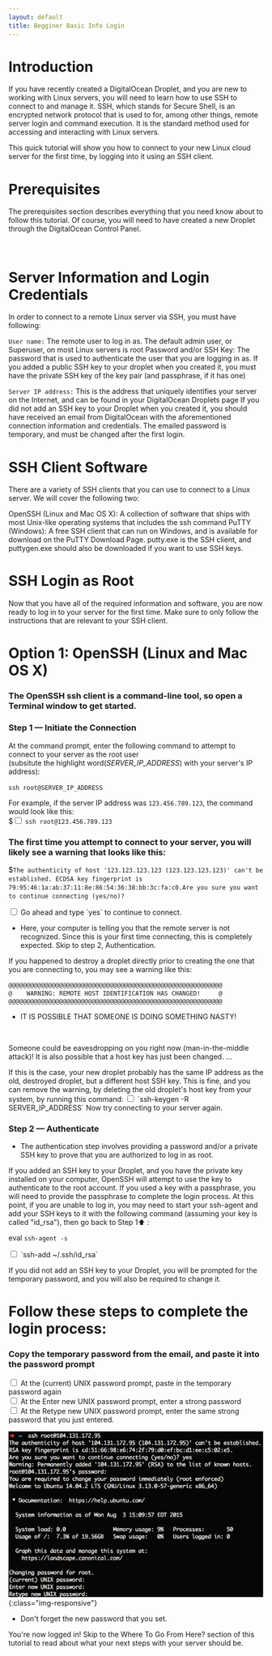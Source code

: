 ```yaml
---
layout: default
title: Begginer Basic Info Login
---
```


#  Introduction

If you have recently created a DigitalOcean Droplet, and you are new to working with Linux servers, you will need to learn how to use SSH to connect to and manage it. SSH, which stands for Secure Shell, is an encrypted network protocol that is used to for, among other things, remote server login and command execution. It is the standard method used for accessing and interacting with Linux servers.

This quick tutorial will show you how to connect to your new Linux cloud server for the first time, by logging into it using an SSH client.

# Prerequisites
The prerequisites section describes everything that you need know about to follow this tutorial. Of course, you will need to have created a new Droplet through the DigitalOcean Control Panel.

<br />

# Server Information and Login Credentials

In order to connect to a remote Linux server via SSH, you must have following:

`User name:` The remote user to log in as. The default admin user, or Superuser, on most Linux servers is root
Password and/or SSH Key: The password that is used to authenticate the user that you are logging in as. If you added a public SSH key to your droplet when you created it, you must have the private SSH key of the key pair (and passphrase, if it has one)

`Server IP address:` This is the address that uniquely identifies your server on the Internet, and can be found in your DigitalOcean Droplets page
If you did not add an SSH key to your Droplet when you created it, you should have received an email from DigitalOcean with the aforementioned connection information and credentials. The emailed password is temporary, and must be changed after the first login.

# SSH Client Software

There are a variety of SSH clients that you can use to connect to a Linux server. We will cover the following two:

OpenSSH (Linux and Mac OS X): A collection of software that ships with most Unix-like operating systems that includes the ssh command
PuTTY (Windows): A free SSH client that can run on Windows, and is available for download on the PuTTY Download Page. putty.exe is the SSH client, and puttygen.exe should also be downloaded if you want to use SSH keys.

# SSH Login as Root

Now that you have all of the required information and software, you are now ready to log in to your server for the first time. Make sure to only follow the instructions that are relevant to your SSH client.

# Option 1: OpenSSH (Linux and Mac OS X)

<h3>The OpenSSH ssh client is a command-line tool, so open a Terminal window to get started.</h3>

<h3>Step 1 — Initiate the Connection</h3>

At the command prompt, enter the following command to attempt to connect to your server as the root user
<br />
(subsitute the highlight word(*SERVER_IP_ADDRESS*) with your server's IP address):

`ssh root@SERVER_IP_ADDRESS`

For example, if the server IP address was `123.456.789.123`, the command would look like this:<br />
$<input type="checkbox" class="sidebar-checkbox" id="sidebar-checkbox">
`ssh root@123.456.789.123`

<h3>The first time you attempt to connect to your server, you will likely see a warning that looks like this:</h3>

$`The authenticity of host '123.123.123.123 (123.123.123.123)' can't be established.
ECDSA key fingerprint is 79:95:46:1a:ab:37:11:8e:86:54:36:38:bb:3c:fa:c0.Are you sure you want to continue connecting (yes/no)?`

<input type="checkbox" class="sidebar-checkbox" id="sidebar-checkbox">
Go ahead and type `yes` to continue to connect.

* Here, your computer is telling you that the remote server is not recognized. Since this is your first time connecting, this is completely expected. Skip to step 2, Authentication.

If you happened to destroy a droplet directly prior to creating the one that you are connecting to, you may see a warning like this:

<pre><code>@@@@@@@@@@@@@@@@@@@@@@@@@@@@@@@@@@@@@@@@@@@@@@@@@@@@@@@@@@@
@    WARNING: REMOTE HOST IDENTIFICATION HAS CHANGED!     @
@@@@@@@@@@@@@@@@@@@@@@@@@@@@@@@@@@@@@@@@@@@@@@@@@@@@@@@@@@@</code></pre>
* IT IS POSSIBLE THAT SOMEONE IS DOING SOMETHING NASTY!
<br />
<p>Someone could be eavesdropping on you right now (man-in-the-middle attack)!
It is also possible that a host key has just been changed.
...</p>
If this is the case, your new droplet probably has the same IP address as the old, destroyed droplet, but a different host SSH key. This is fine, and you can remove the warning, by deleting the old droplet's host key from your system, by running this command:

<input type="checkbox" class="sidebar-checkbox" id="sidebar-checkbox">
`ssh-keygen -R SERVER_IP_ADDRESS`
Now try connecting to your server again.


<h3>Step 2 — Authenticate</h3>

* The authentication step involves providing a password and/or a private SSH key to prove that you are authorized to log in as root.

If you added an SSH key to your Droplet, and you have the private key installed on your computer, OpenSSH will attempt to use the key to authenticate to the root account. If you used a key with a passphrase, you will need to provide the passphrase to complete the login process. At this point, if you are unable to log in, you may need to start your ssh-agent and add your SSH keys to it with the following command (assuming your key is called "id_rsa"), then go back to Step 1:arrow_up: :

eval `ssh-agent -s`

<input type="checkbox" class="sidebar-checkbox" id="sidebar-checkbox">
`ssh-add ~/.ssh/id_rsa`

If you did not add an SSH key to your Droplet, you will be prompted for the temporary password, and you will also be required to change it.
# Follow these steps to complete the login process:

<h3>Copy the temporary password from the email, and paste it into the password prompt</h3>

<input type="checkbox" class="sidebar-checkbox" id="sidebar-checkbox">
At the (current) UNIX password prompt, paste in the temporary password again<br />
<input type="checkbox" class="sidebar-checkbox" id="sidebar-checkbox">
At the Enter new UNIX password prompt, enter a strong password<br />
<input type="checkbox" class="sidebar-checkbox" id="sidebar-checkbox">
At the Retype new UNIX password prompt, enter the same strong password that you just entered.

![image-title-here](/img/posts_Schematics/sshforthefirsttime.png){:class="img-responsive"}

* Don't forget the new password that you set.

You're now logged in! Skip to the Where To Go From Here? section of this tutorial to read about what your next steps with your server should be.
